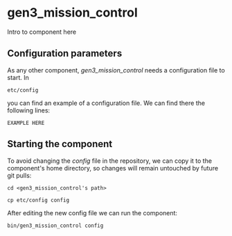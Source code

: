 # gen3_mission_control
Intro to component here


## Configuration parameters
As any other component, *gen3_mission_control* needs a configuration file to start. In
```
etc/config
```
you can find an example of a configuration file. We can find there the following lines:
```
EXAMPLE HERE
```

## Starting the component
To avoid changing the *config* file in the repository, we can copy it to the component's home directory, so changes will remain untouched by future git pulls:

```
cd <gen3_mission_control's path> 
```
```
cp etc/config config
```

After editing the new config file we can run the component:

```
bin/gen3_mission_control config
```
